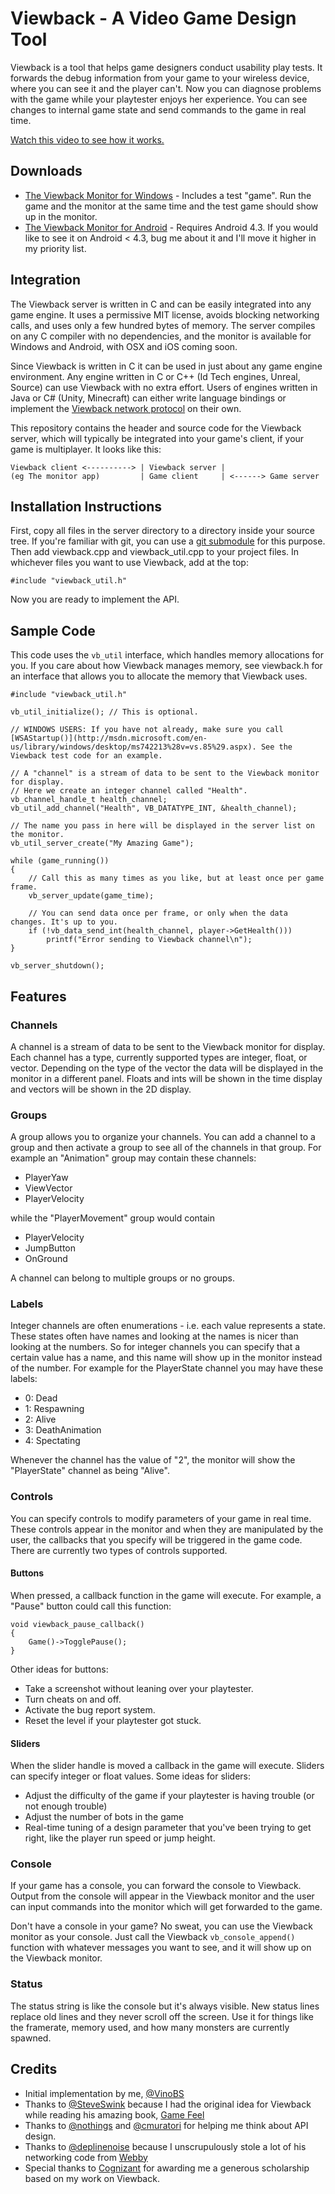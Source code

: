 Viewback - A Video Game Design Tool
===================================

Viewback is a tool that helps game designers conduct usability play tests. It
forwards the debug information from your game to your wireless device, where
you can see it and the player can't. Now you can diagnose problems with the
game while your playtester enjoys her experience. You can see changes to
internal game state and send commands to the game in real time.

[Watch this video to see how it works.](https://www.youtube.com/watch?v=vzF4IUAhqgI)

Downloads
---------

* [The Viewback Monitor for Windows](http://vinoisnotouzo.com/viewback/ViewbackMonitor.zip) - Includes a test "game". Run the game and the monitor at the same time and the test game should show up in the monitor.
* [The Viewback Monitor for Android](http://vinoisnotouzo.com/viewback/ViewbackMonitor.apk) - Requires Android 4.3. If you would like to see it on Android < 4.3, bug me about it and I'll move it higher in my priority list.

Integration
-----------

The Viewback server is written in C and can be easily integrated into any game
engine. It uses a permissive MIT license, avoids blocking networking calls, and
uses only a few hundred bytes of memory. The server compiles on any C compiler
with no dependencies, and the monitor is available for Windows and Android,
with OSX and iOS coming soon.

Since Viewback is written in C it can be used in just about any game engine
environment. Any engine written in C or C++ (Id Tech engines, Unreal, Source)
can use Viewback with no extra effort. Users of engines written in Java or C#
(Unity, Minecraft) can either write language bindings or implement the
[Viewback network protocol](https://github.com/BSVino/Viewback/blob/master/NetworkProtocol.md) on their own.

This repository contains the header and source code for the Viewback server,
which will typically be integrated into your game's client, if your game is
multiplayer. It looks like this:

    Viewback client <----------> | Viewback server |
    (eg The monitor app)         | Game client     | <------> Game server

Installation Instructions
-------------------------

First, copy all files in the server directory to a directory inside your
source tree. If you're familiar with git, you can use a [git submodule](http://git-scm.com/docs/git-submodule) for
this purpose. Then add viewback.cpp and viewback_util.cpp to your project
files. In whichever files you want to use Viewback, add at the top:

	#include "viewback_util.h"

Now you are ready to implement the API.

Sample Code
-----------

This code uses the `vb_util` interface, which handles memory allocations for
you. If you care about how Viewback manages memory, see viewback.h for an
interface that allows you to allocate the memory that Viewback uses.

	#include "viewback_util.h"

	vb_util_initialize(); // This is optional.

	// WINDOWS USERS: If you have not already, make sure you call [WSAStartup()](http://msdn.microsoft.com/en-us/library/windows/desktop/ms742213%28v=vs.85%29.aspx). See the Viewback test code for an example.

	// A "channel" is a stream of data to be sent to the Viewback monitor for display.
	// Here we create an integer channel called "Health".
	vb_channel_handle_t health_channel;
	vb_util_add_channel("Health", VB_DATATYPE_INT, &health_channel);

	// The name you pass in here will be displayed in the server list on the monitor.
	vb_util_server_create("My Amazing Game");

	while (game_running())
	{
		// Call this as many times as you like, but at least once per game frame.
		vb_server_update(game_time);

		// You can send data once per frame, or only when the data changes. It's up to you.
		if (!vb_data_send_int(health_channel, player->GetHealth()))
			printf("Error sending to Viewback channel\n");
	}

	vb_server_shutdown();

Features
--------

### Channels

A channel is a stream of data to be sent to the Viewback monitor for display.
Each channel has a type, currently supported types are integer, float, or vector.
Depending on the type of the vector the data will be displayed in the monitor
in a different panel. Floats and ints will be shown in the time display and
vectors will be shown in the 2D display.

### Groups

A group allows you to organize your channels. You can add a channel to a group
and then activate a group to see all of the channels in that group. For example
an "Animation" group may contain these channels:

* PlayerYaw
* ViewVector
* PlayerVelocity

while the "PlayerMovement" group would contain

* PlayerVelocity
* JumpButton
* OnGround

A channel can belong to multiple groups or no groups.

### Labels

Integer channels are often enumerations - i.e. each value represents a state.
These states often have names and looking at the names is nicer than looking
at the numbers. So for integer channels you can specify that a certain value
has a name, and this name will show up in the monitor instead of the number.
For example for the PlayerState channel you may have these labels:

* 0: Dead
* 1: Respawning
* 2: Alive
* 3: DeathAnimation
* 4: Spectating

Whenever the channel has the value of "2", the monitor will show the "PlayerState"
channel as being "Alive".

### Controls

You can specify controls to modify parameters of your game in real time. These
controls appear in the monitor and when they are manipulated by the user,
the callbacks that you specify will be triggered in the game code. There are
currently two types of controls supported.

#### Buttons

When pressed, a callback function in the game will execute. For example,
a "Pause" button could call this function:

	void viewback_pause_callback()
	{
		Game()->TogglePause();
	}

Other ideas for buttons:

* Take a screenshot without leaning over your playtester.
* Turn cheats on and off.
* Activate the bug report system.
* Reset the level if your playtester got stuck.

#### Sliders

When the slider handle is moved a callback in the game will execute. Sliders
can specify integer or float values. Some ideas for sliders:

* Adjust the difficulty of the game if your playtester is having trouble (or not enough trouble)
* Adjust the number of bots in the game
* Real-time tuning of a design parameter that you've been trying to get right, like the player run speed or jump height.

### Console

If your game has a console, you can forward the console to Viewback. Output
from the console will appear in the Viewback monitor and the user can input
commands into the monitor which will get forwarded to the game.

Don't have a console in your game? No sweat, you can use the Viewback monitor
as your console. Just call the Viewback `vb_console_append()` function with
whatever messages you want to see, and it will show up on the Viewback monitor.

### Status

The status string is like the console but it's always visible. New status
lines replace old lines and they never scroll off the screen. Use it for
things like the framerate, memory used, and how many monsters are currently
spawned.

Credits
-------

* Initial implementation by me, [@VinoBS](http://twitter.com/VinoBS)
* Thanks to [@SteveSwink](http://twitter.com/SteveSwink) because I had the original idea for Viewback while reading his amazing book, [Game Feel](http://www.amazon.com/Game-Feel-Designers-Sensation-Kaufmann/dp/0123743281)
* Thanks to [@nothings](http://twitter.com/nothings) and [@cmuratori](http://twitter.com/cmuratori) for helping me think about API design.
* Thanks to [@deplinenoise](http://twitter.com/deplinenoise) because I unscrupulously stole a lot of his networking code from [Webby](http://github.com/deplinenoise/webby)
* Special thanks to [Cognizant](http://www.cognizant.com) for awarding me a generous scholarship based on my work on Viewback.

